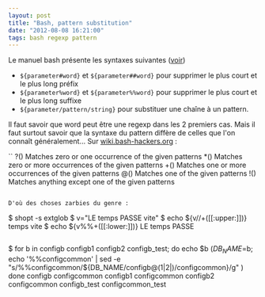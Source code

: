 ```yaml
---
layout: post
title: "Bash, pattern substitution"
date: "2012-08-08 16:21:00"
tags: bash regexp pattern
---
```

Le manuel bash présente les syntaxes suivantes ([voir](http://tldp.org/LDP/abs/html/string-manipulation.html))  

- `${parameter#word}` et `${parameter##word}` pour supprimer le plus court et le plus long préfix
- `${parameter%word}` et `${parameter%%word}` pour supprimer le plus court et le plus long suffixe
- `${parameter/pattern/string}` pour substituer une chaîne à un pattern. 

Il faut savoir que word peut être une regexp dans les 2 premiers cas.  Mais il faut surtout savoir que la syntaxe du pattern diffère de celles que l'on connaît généralement...  Sur [wiki.bash-hackers.org](http://wiki.bash-hackers.org/syntax/pattern) :  

``
?(<PATTERN-LIST>) Matches zero or one occurrence of the given patterns
*(<PATTERN-LIST>) Matches zero or more occurrences of the given patterns
+(<PATTERN-LIST>) Matches one or more occurrences of the given patterns
@(<PATTERN-LIST>) Matches one of the given patterns
!(<PATTERN-LIST>) Matches anything except one of the given patterns
```  

D'où des choses zarbies du genre :  
```
$ shopt -s extglob
$ v="LE temps PASSE vite"
$ echo ${v//+([[:upper:]])} 
temps vite
$ echo ${v%%+([[:lower:]])} 
LE temps PASSE
``` 
```
$ for b in configb configb1 configb2 configb_test; 
do 
  echo $b $(DB_NAME=$b; echo '%%configcommon' | sed -e "s/%%configcommon/${DB_NAME/configb@(1|2|)/configcommon}/g" )
done
configb configcommon
configb1 configcommon
configb2 configcommon
configb_test configcommon_test
```


